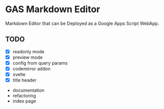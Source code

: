 # GAS Markdown Editor

Markdown Editor that can be Deployed as a Google Apps Script WebApp.

## TODO

- [x] readonly mode
- [x] preview mode
- [x] config from query params
- [x] codemirror addon
- [x] svelte
- [x] title header
- documentation
- refactoring
- index page
